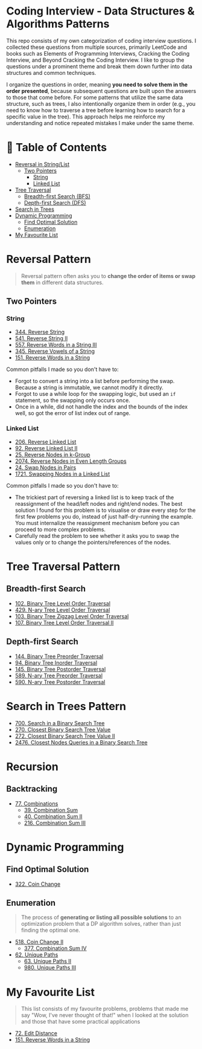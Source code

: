 # Coding Interview - Data Structures & Algorithms Patterns
This repo consists of my own categorization of coding interview questions. I collected these questions from multiple sources, primarily LeetCode and books such as Elements of Programming Interviews, Cracking the Coding Interview, and Beyond Cracking the Coding Interview. I like to group the questions under a prominent theme and break them down further into data structures and common techniques. 

I organize the questions in order, meaning **you need to solve them in the order presented**, because subsequent questions are built upon the answers to those that come before. For some patterns that utilize the same data structure, such as trees, I also intentionally organize them in order (e.g., you need to know how to traverse a tree before learning how to search for a specific value in the tree). This approach helps me reinforce my understanding and notice repeated mistakes I make under the same theme.

# 📘 Table of Contents
- [Reversal in String/List](#reversal-pattern)
  - [Two Pointers](#two-pointers)
    - [String](#string)
    - [Linked List](#linked-list)
- [Tree Traversal](#tree-traversal-pattern)
  - [Breadth-first Search (BFS)](#breadth-first-search)
  - [Depth-first Search (DFS)](#depth-first-search)
- [Search in Trees](#search-in-trees-pattern)
- [Dynamic Programming](#dynamic-programming)
  - [Find Optimal Solution](#find-optimal-solution)
  - [Enumeration](#enumeration)
- [My Favourite List](#my-favourite-list)

# Reversal Pattern
> Reversal pattern often asks you to **change the order of items or swap them** in different data structures.
## Two Pointers 
### String
- [344. Reverse String](https://leetcode.com/problems/reverse-string/description/)
- [541. Reverse String II](https://leetcode.com/problems/reverse-string-ii/description/)
- [557. Reverse Words in a String III](https://leetcode.com/problems/reverse-words-in-a-string-iii/description/)
- [345. Reverse Vowels of a String](https://leetcode.com/problems/reverse-vowels-of-a-string/description/)
- [151. Reverse Words in a String](https://leetcode.com/problems/reverse-words-in-a-string/description/)
  
Common pitfalls I made so you don't have to: 
- Forgot to convert a string into a list before performing the swap. Because a string is immutable, we cannot modify it directly.
- Forgot to use a while loop for the swapping logic, but used an `if` statement, so the swapping only occurs once.
- Once in a while, did not handle the index and the bounds of the index well, so got the error of list index out of range.
  
### Linked List
- [206. Reverse Linked List](https://leetcode.com/problems/reverse-linked-list/description/)
- [92. Reverse Linked List II](https://leetcode.com/problems/reverse-linked-list-ii/description/)
- [25. Reverse Nodes in k-Group](https://leetcode.com/problems/reverse-nodes-in-k-group/description/)
- [2074. Reverse Nodes in Even Length Groups](https://leetcode.com/problems/reverse-nodes-in-even-length-groups/description/)
- [24. Swap Nodes in Pairs](https://leetcode.com/problems/swap-nodes-in-pairs/description/)
- [1721. Swapping Nodes in a Linked List](https://leetcode.com/problems/swapping-nodes-in-a-linked-list/description/)

Common pitfalls I made so you don't have to:
- The trickiest part of reversing a linked list is to keep track of the reassignment of the head/left nodes and right/end nodes. The best solution I found for this problem is to visualise or draw every step for the first few problems you do, instead of just half-dry-running the example. You must internalize the reassignment mechanism before you can proceed to more complex problems.
- Carefully read the problem to see whether it asks you to swap the values only or to change the pointers/references of the nodes.

# Tree Traversal Pattern
## Breadth-first Search
- [102. Binary Tree Level Order Traversal](https://leetcode.com/problems/binary-tree-level-order-traversal/description/)
- [429. N-ary Tree Level Order Traversal](https://leetcode.com/problems/n-ary-tree-level-order-traversal/description/)
- [103. Binary Tree Zigzag Level Order Traversal](https://leetcode.com/problems/binary-tree-zigzag-level-order-traversal/description/)
- [107. Binary Tree Level Order Traversal II](https://leetcode.com/problems/binary-tree-level-order-traversal-ii/description/)
## Depth-first Search
- [144. Binary Tree Preorder Traversal](https://leetcode.com/problems/binary-tree-preorder-traversal/description/)
- [94. Binary Tree Inorder Traversal](https://leetcode.com/problems/binary-tree-inorder-traversal/description/)
- [145. Binary Tree Postorder Traversal](https://leetcode.com/problems/binary-tree-postorder-traversal/description/)
- [589. N-ary Tree Preorder Traversal](https://leetcode.com/problems/n-ary-tree-preorder-traversal/description/)
- [590. N-ary Tree Postorder Traversal](https://leetcode.com/problems/n-ary-tree-postorder-traversal/description/)

# Search in Trees Pattern
- [700. Search in a Binary Search Tree](https://leetcode.com/problems/search-in-a-binary-search-tree/description/)
- [270. Closest Binary Search Tree Value](https://leetcode.com/problems/closest-binary-search-tree-value/description/)
- [272. Closest Binary Search Tree Value II](https://leetcode.com/problems/closest-binary-search-tree-value-ii/description/)
- [2476. Closest Nodes Queries in a Binary Search Tree](https://leetcode.com/problems/closest-nodes-queries-in-a-binary-search-tree/description/)

# Recursion
## Backtracking
- [77. Combinations](https://leetcode.com/problems/combinations/description/)
  - [39. Combination Sum](https://leetcode.com/problems/combination-sum/description/)
  - [40. Combination Sum II](https://leetcode.com/problems/combination-sum-ii/description/)
  - [216. Combination Sum III](https://leetcode.com/problems/combination-sum-iii/description/)

# Dynamic Programming
## Find Optimal Solution
- [322. Coin Change](https://leetcode.com/problems/coin-change/description/)
  
## Enumeration
> The process of **generating or listing all possible solutions** to an optimization problem that a DP algorithm solves, rather than just finding the optimal one.

- [518. Coin Change II](https://leetcode.com/problems/coin-change-ii/description/)
  - [377. Combination Sum IV](https://leetcode.com/problems/combination-sum-iv/description/)
- [62. Unique Paths](https://leetcode.com/problems/unique-paths/description/)
  - [63. Unique Paths II](https://leetcode.com/problems/unique-paths/description/)
  - [980. Unique Paths III](https://leetcode.com/problems/unique-paths-iii/description/)

# My Favourite List
> This list consists of my favourite problems, problems that made me say "Wow, I've never thought of that!" when I looked at the solution and those that have some practical applications
- [72. Edit Distance](https://leetcode.com/problems/edit-distance/description/)
- [151. Reverse Words in a String](https://leetcode.com/problems/reverse-words-in-a-string/description/)
